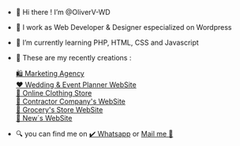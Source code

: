- 👋 Hi there !  I’m @OliverV-WD
- 🌃 I work as Web Developer & Designer especialized on Wordpress
- 🌱 I’m currently learning PHP, HTML, CSS and Javascript
- 🦾 These are my recently creations :
  
     <a href="https://oliverv-wd.github.io/Agencia.github.io/" target="_blank">    🛍️ Marketing Agency</a> <br>
     <a href="https://personalplus.com.ve" target="_blank" >    ❤️ Wedding & Event Planner WebSite</a> <br>
     <a href="https://oliverv-wd.github.io/TiendaDeRopa.github.io/" target="_blank" >    🧥 Online Clothing Store</a> <br>
     <a href="https://oliverv-wd.github.io/thehugecompany.github.io/" target="_blank" >    🚧 Contractor Company's WebSite</a> <br>
     <a href="https://oliverv-wd.github.io/summermarket.github.io/" target="_blank" >    🥑 Grocery's Store WebSite</a> <br>
     <a href="https://oliverv-wd.github.io/rush.github.io/" target="_blank" >    📰 New´s WebSite</a> <br>
     

  
- 🔍 you can find me on
   	<a href="https://wa.me/+584147894210" target="_blank">✔️ Whatsapp</a> or <a href="mailto:olivervicent.wd@gmail.com" target="_blank">Mail me 📩</a>   
